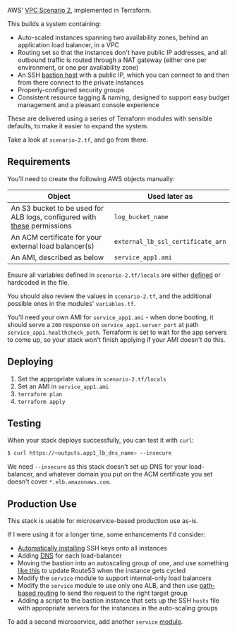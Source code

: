 AWS' [VPC Scenario 2](https://docs.aws.amazon.com/vpc/latest/userguide/VPC_Scenario2.html), implemented in Terraform.

This builds a system containing:
* Auto-scaled instances spanning two availability zones, behind an application load balancer, in a VPC
* Routing set so that the instances don't have public IP addresses, and all outbound traffic is routed through a NAT gateway (either one per environment, or one per availability zone)
* An SSH [bastion host](https://en.wikipedia.org/wiki/Bastion_host) with a public IP, which you can connect to and then from there connect to the private instances
* Properly-configured security groups
* Consistent resource tagging & naming, designed to support easy budget management and a pleasant console experience 

These are delivered using a series of Terraform modules with sensible defaults, to make it easier to expand the system. 

Take a look at `scenario-2.tf`, and go from there.

## Requirements

You'll need to create the following AWS objects manually:

|Object|Used later as|
|------|--------------|
|An S3 bucket to be used for ALB logs, configured with [these](https://docs.aws.amazon.com/elasticloadbalancing/latest/application/load-balancer-access-logs.html#access-logging-bucket-permissions) permissions| `log_bucket_name`| 
|An ACM certificate for your external load balancer(s)|`external_lb_ssl_certificate_arn`|
|An AMI, described as below |`service_app1.ami`|

Ensure all variables defined in `scenario-2.tf/locals` are either [defined](https://learn.hashicorp.com/terraform/getting-started/variables) or hardcoded in the file. 

You should also review the values in `scenario-2.tf`, and the additional possible ones in the modules' `variables.tf`.

You'll need your own AMI for `service_app1.ami` - when done booting, it should serve a `200` response on `service_app1.server_port` at path `service_app1.healthcheck_path`. Terraform is set to wait for the app servers to come up, so your stack won't finish applying if your AMI doesn't do this.

## Deploying

1. Set the appropriate values in `scenario-2.tf/locals`
1. Set an AMI in `service_app1.ami`
1. `terraform plan`
1. `terraform apply`

## Testing

When your stack deploys successfully, you can test it with `curl`:
```bash
$ curl https://<outputs.app1_lb_dns_name> --insecure
```
We need `--insecure` as this stack doesn't set up DNS for your load-balancer, and whatever domain you put on the ACM certificate you set doesn't cover `*.elb.amazonaws.com`.

## Production Use

This stack is usable for microservice-based production use as-is. 

If I were using it for a longer time, some enhancements I'd consider:

* [Automatically installing](https://aws.amazon.com/blogs/security/how-to-record-ssh-sessions-established-through-a-bastion-host/) SSH keys onto all instances
* Adding [DNS](https://www.terraform.io/docs/providers/aws/r/route53_record.html) for each load-balancer
* Moving the bastion into an autoscaling group of one, and use something [like this](https://gist.github.com/hsiboy/2c3cf69d23a6335926e9193a58b49639) to update Route53 when the instance gets cycled
* Modify the `service` module to support internal-only load balancers
* Modify the `service` module to use only one ALB, and then use [path-based routing](https://docs.aws.amazon.com/elasticloadbalancing/latest/application/tutorial-load-balancer-routing.html) to send the request to the right target group
* Adding a script to the bastion instance that sets up the SSH `hosts` file with appropriate servers for the instances in the auto-scaling groups 

To add a second microservice, add another `service` [module](https://github.com/dlanger/aws-vpc-scenario-2/blob/b7cf8ebc1fe324e7852415e81fb47f5b415aae78/scenario-2.tf#L78-L105).
